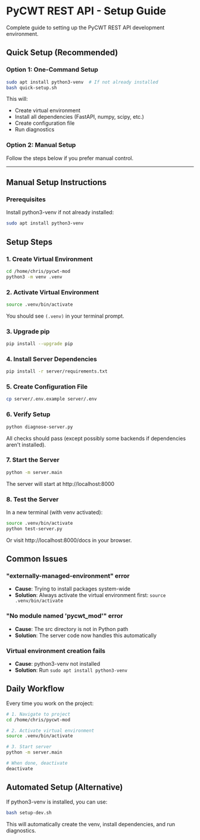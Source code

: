 # PyCWT REST API - Setup Guide

Complete guide to setting up the PyCWT REST API development environment.

## Quick Setup (Recommended)

### Option 1: One-Command Setup
```bash
sudo apt install python3-venv  # If not already installed
bash quick-setup.sh
```

This will:
- Create virtual environment
- Install all dependencies (FastAPI, numpy, scipy, etc.)
- Create configuration file
- Run diagnostics

### Option 2: Manual Setup

Follow the steps below if you prefer manual control.

---

## Manual Setup Instructions

### Prerequisites

Install python3-venv if not already installed:
```bash
sudo apt install python3-venv
```

## Setup Steps

### 1. Create Virtual Environment
```bash
cd /home/chris/pycwt-mod
python3 -m venv .venv
```

### 2. Activate Virtual Environment
```bash
source .venv/bin/activate
```

You should see `(.venv)` in your terminal prompt.

### 3. Upgrade pip
```bash
pip install --upgrade pip
```

### 4. Install Server Dependencies
```bash
pip install -r server/requirements.txt
```

### 5. Create Configuration File
```bash
cp server/.env.example server/.env
```

### 6. Verify Setup
```bash
python diagnose-server.py
```

All checks should pass (except possibly some backends if dependencies aren't installed).

### 7. Start the Server
```bash
python -m server.main
```

The server will start at http://localhost:8000

### 8. Test the Server
In a new terminal (with venv activated):
```bash
source .venv/bin/activate
python test-server.py
```

Or visit http://localhost:8000/docs in your browser.

## Common Issues

### "externally-managed-environment" error
- **Cause**: Trying to install packages system-wide
- **Solution**: Always activate the virtual environment first: `source .venv/bin/activate`

### "No module named 'pycwt_mod'" error
- **Cause**: The src directory is not in Python path
- **Solution**: The server code now handles this automatically

### Virtual environment creation fails
- **Cause**: python3-venv not installed
- **Solution**: Run `sudo apt install python3-venv`

## Daily Workflow

Every time you work on the project:

```bash
# 1. Navigate to project
cd /home/chris/pycwt-mod

# 2. Activate virtual environment
source .venv/bin/activate

# 3. Start server
python -m server.main

# When done, deactivate
deactivate
```

## Automated Setup (Alternative)

If python3-venv is installed, you can use:
```bash
bash setup-dev.sh
```

This will automatically create the venv, install dependencies, and run diagnostics.

